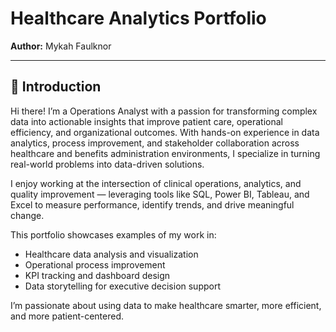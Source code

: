 # Healthcare Analytics Portfolio

**Author:** Mykah Faulknor

---

## 📌 Introduction 
Hi there! I’m a Operations Analyst with a passion for transforming complex data into actionable insights that improve patient care, operational efficiency, and organizational outcomes. With hands-on experience in data analytics, process improvement, and stakeholder collaboration across healthcare and benefits administration environments, I specialize in turning real-world problems into data-driven solutions.

I enjoy working at the intersection of clinical operations, analytics, and quality improvement — leveraging tools like SQL, Power BI, Tableau, and Excel to measure performance, identify trends, and drive meaningful change.

This portfolio showcases examples of my work in:
- Healthcare data analysis and visualization
- Operational process improvement
- KPI tracking and dashboard design
- Data storytelling for executive decision support
  
I’m passionate about using data to make healthcare smarter, more efficient, and more patient-centered.
